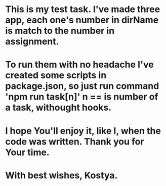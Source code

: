 # This is my test task. I've made three app, each one's number in dirName is match to the number in assignment.
# To run them with no headache I've created some scripts in package.json, so just run command 'npm run task[n]' n == is number of a task, withought hooks.
# I hope You'll enjoy it, like I, when the code was written. Thank you for Your time.
# With best wishes, Kostya.